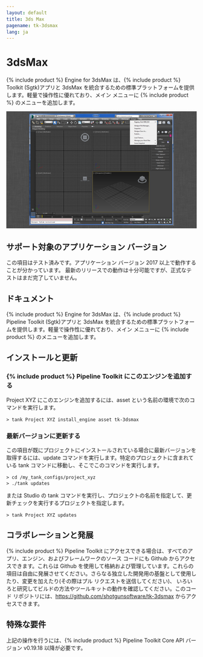 ```yaml
---
layout: default
title: 3ds Max
pagename: tk-3dsmax
lang: ja
---
```


# 3dsMax

{% include product %} Engine for 3dsMax は、{% include product %} Toolkit (Sgtk)アプリと 3dsMax を統合するための標準プラットフォームを提供します。軽量で操作性に優れており、メイン メニューに {% include product %} のメニューを追加します。

![エンジン](../images/engines/3dsmax_engine.png)

## サポート対象のアプリケーション バージョン

この項目はテスト済みです。アプリケーション バージョン 2017 以上で動作することが分かっています。 最新のリリースでの動作は十分可能ですが、正式なテストはまだ完了していません。

## ドキュメント

{% include product %} Engine for 3dsMax は、{% include product %} Pipeline Toolkit (Sgtk)アプリと 3dsMax を統合するための標準プラットフォームを提供します。軽量で操作性に優れており、メイン メニューに {% include product %} のメニューを追加します。

## インストールと更新

### {% include product %} Pipeline Toolkit にこのエンジンを追加する

Project XYZ にこのエンジンを追加するには、asset という名前の環境で次のコマンドを実行します。

```
> tank Project XYZ install_engine asset tk-3dsmax
```

### 最新バージョンに更新する

この項目が既にプロジェクトにインストールされている場合に最新バージョンを取得するには、update コマンドを実行します。特定のプロジェクトに含まれている tank コマンドに移動し、そこでこのコマンドを実行します。

```
> cd /my_tank_configs/project_xyz
> ./tank updates
```

または Studio の tank コマンドを実行し、プロジェクトの名前を指定して、更新チェックを実行するプロジェクトを指定します。

```
> tank Project XYZ updates
```
## コラボレーションと発展

{% include product %} Pipeline Toolkit にアクセスできる場合は、すべてのアプリ、エンジン、およびフレームワークのソース コードにも Github からアクセスできます。これらは Github を使用して格納および管理しています。これらの項目は自由に発展させてください。さらなる独立した開発用の基盤として使用したり、変更を加えたり(その際はプル リクエストを送信してください)、 いろいろと研究してビルドの方法やツールキットの動作を確認してください。このコード リポジトリには、https://github.com/shotgunsoftware/tk-3dsmax からアクセスできます。

## 特殊な要件

上記の操作を行うには、{% include product %} Pipeline Toolkit Core API バージョン v0.19.18 以降が必要です。
